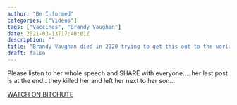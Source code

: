 ```yaml
---
author: "Be Informed"
categories: ["Videos"]
tags: ["Vaccines", "Brandy Vaughan"]
date: 2021-03-13T17:40:01Z
description: ""
title: "Brandy Vaughan died in 2020 trying to get this out to the world - hear her words"
draft: false
---
```


Please listen to her whole speech and SHARE with everyone.... her last post is at the end.. they killed her and left her next to her son...

[WATCH ON BITCHUTE](https://www.bitchute.com/video/94EocF5NoWW6/)  